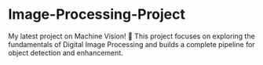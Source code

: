 # Image-Processing-Project
My latest project on Machine Vision! 🚀 This project focuses on exploring the fundamentals of Digital Image Processing and builds a complete pipeline for object detection and enhancement.
